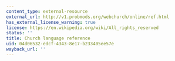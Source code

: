 ```yaml
---
content_type: external-resource
external_url: http://v1.probmods.org/webchurch/online/ref.html
has_external_license_warning: true
license: https://en.wikipedia.org/wiki/All_rights_reserved
status: ''
title: Church language reference
uid: 04d06532-edcf-4343-8e17-b233405ee57e
wayback_url: ''
---
```

